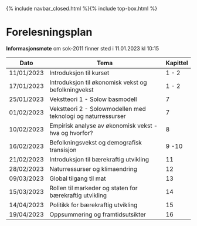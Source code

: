{% include navbar_closed.html %}{% include top-box.html %}
# Forelesningsplan  

**Informasjonsmøte** om sok-2011 finner sted i 11.01.2023 kl 10:15   


|Dato         | Tema                                               |Kapittel |
|-------------|----------------------------------------------------|---------|
| 11/01/2023  | Introduksjon til kurset                            | 1 - 2   |
| 17/01/2023  | Introduksjon til økonomisk vekst og befolkningvekst| 1 - 2   |
| 25/01/2023  | Vekstteori 1 - Solow basmodell                     | 7       |
| 01/02/2023  | Vekstteori 2 - Solowmodellen med teknologi og naturressurser | 7 |
| 10/02/2023  | Empirisk analyse av økonomisk vekst - hva og hvorfor?| 8      |
| 16/02/2023  | Befolkningsvekst og demografisk transisjon         | 9 -10    |
| 21/02/2023  | Introduksjon til bærekraftig utvikling             | 11    |
| 28/02/2023  | Naturressurser og klimaendring                     | 12       |
| 09/03/2023  | Global tilgang til mat                             | 13       |
| 15/03/2023  | Rollen til markeder og staten for bærekraftig utvikling| 14    |
| 14/04/2023  | Politikk for bærekraftig utvikling                 | 15      |
| 19/04/2023  | Oppsummering og framtidsutsikter                   | 16      |

   





